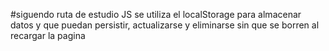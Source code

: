 #siguendo ruta de estudio JS se utiliza el localStorage para almacenar datos y que puedan persistir, actualizarse y eliminarse sin que se borren al recargar la pagina 
